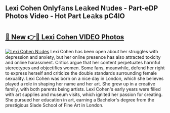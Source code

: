 ## Lexi Cohen Onlyf𝚊ns Le𝚊ked N𝚞des - Part-eDP Photos Video - Hot Part Le𝚊ks pC4IO

# <h2><a href="http://ac45197.deff.icu/?id=Lexi+Cohen">🔗 New 👉🔴 Lexi Cohen VIDEO Photos</a></h2>

[![Lexi Cohen N𝚞des](https://i.imgur.com/rIISA9y.gif)](http://ac45197.deff.icu/?id=Lexi+Cohen)
Lexi Cohen has been open about her struggles with depression and anxiety, but her online presence has also attracted toxicity and online harassment. Critics argue that her content perpetuates harmful stereotypes and objectifies women. Some fans, meanwhile, defend her right to express herself and criticize the double standards surrounding female sexuality. Lexi Cohen was born on a nice day in London, which she believes played a role in shaping her name and her art. She grew up in a creative family, with both parents being artists. Lexi Cohen's early years were filled with art supplies and museum visits, which ignited her passion for creating. She pursued her education in art, earning a Bachelor's degree from the prestigious Slade School of Fine Art in London.
